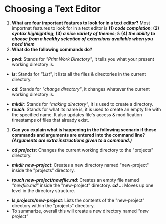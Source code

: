# Choosing a Text Editor
1. **What are four important features to look for in a text editor?** Most importnat features to look for in a text editor is **(1) _code completion_**; **(2) _syntax
 highlighting_**; **(3) _a nice variety of themes_**; & **(4) _the ability to choose from a healthy selection of extensions available when you need them_**
1. **What do the following commands do?**
* ***pwd***: Stands for _"Print Work Directory"_, it tells you what your present working directory is.
- ***ls***: Stands for _"List"_, it lists all the files & directories in the current directory.
+ ***cd***: Stands for _"change directory"_, it changes whatever the current working directory is. 
* ***mkdir***: Stands for _"making directory"_, it is used to create a directory.
* ***touch***: Stands for what its name is, it is used to create an empty file with the specified name. It also updates file's access & modification timestamps of files that already exist. 
1. **Can you explain what is happening in the following scenario if these commands and arguments are entered into the command line? _(Arguments are extra instructions given to a command.)_**
* ***cd projects***: Changes the current working directory to the "projects" directory.
- ***mkdir new-project***: Creates a new directory named "new-project" inside the "projects" directory.
+ ***touch new-project/newfile.md***: Creates an empty file named _"newfile.md"_ inside the "new-project" directory.
***cd ..***: Moves up one level in the directory structure.
* ***ls projects/new-project***: Lists the contents of the "new-project" directory within the "projects" directory.
* To summarize, overall this will create a new directory named _"new project"_
